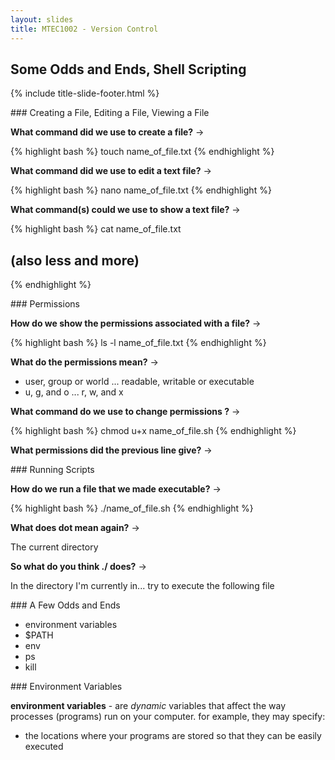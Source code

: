 ```yaml
---
layout: slides
title: MTEC1002 - Version Control 
---
```


<section markdown="block" class="title-slide">

# Some Odds and Ends, Shell Scripting

{% include title-slide-footer.html %}
</section>


<section markdown="block">
### Creating a File, Editing a File, Viewing a File

__What command did we use to create a file?__ &rarr;

<div class="incremental" markdown="block">

{% highlight bash %}
touch name_of_file.txt
{% endhighlight %}

__What command did we use to edit a text file?__ &rarr;

{% highlight bash %}
nano name_of_file.txt
{% endhighlight %}


__What command(s) could we use to show a text file?__ &rarr;

{% highlight bash %}
cat name_of_file.txt 
# (also less and more)
{% endhighlight %}


</div>
</section>

<section markdown="block">
### Permissions

__How do we show the permissions associated with a file?__ &rarr;

<div class="incremental" markdown="block">

{% highlight bash %}
ls -l name_of_file.txt
{% endhighlight %}

__What do the permissions mean?__ &rarr;

* user, group or world ... readable, writable or executable
* u, g, and o ... r, w, and x

__What command do we use to change permissions ?__ &rarr;

{% highlight bash %}
chmod u+x name_of_file.sh 
{% endhighlight %}

__What permissions did the previous line give?__ &rarr;

</div>
</section>

<section markdown="block">
### Running Scripts

__How do we run a file that we made executable?__ &rarr;

<div class="incremental" markdown="block">

{% highlight bash %}
./name_of_file.sh
{% endhighlight %}

__What does dot mean again?__ &rarr;

The current directory

__So what do you think ./ does?__ &rarr;

In the directory I'm currently in... try to execute the following file

</div>
</section>

<section markdown="block">
### A Few Odds and Ends

* environment variables
* $PATH
* env
* ps
* kill
</section>

<section markdown="block">
### Environment Variables

__environment variables__ - are _dynamic_ variables that affect the way processes (programs) run on your computer.  for example, they may specify:

* the locations where your programs are stored so that they can be easily executed

</section>


